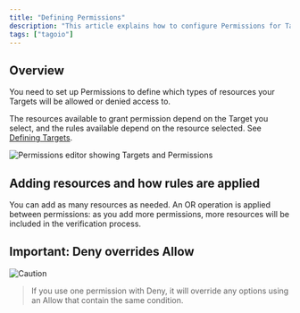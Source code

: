```yaml
---
title: "Defining Permissions"
description: "This article explains how to configure Permissions for Targets in TagoIO, what resources are available depending on the selected Target, and how permission rules are evaluated (including how Deny interacts with Allow)."
tags: ["tagoio"]
---
```

## Overview
You need to set up Permissions to define which types of resources your Targets will be allowed or denied access to.

The resources available to grant permission depend on the Target you select, and the rules available depend on the resource selected. See [Defining Targets](../defining-targets).

![Permissions editor showing Targets and Permissions](/docs_imagem/tagoio/defining-permissions-2.png)

## Adding resources and how rules are applied
You can add as many resources as needed. An OR operation is applied between permissions: as you add more permissions, more resources will be included in the verification process.

## Important: Deny overrides Allow
![Caution](https://static.zohocdn.com/zoho-desk-editor/static/images/caution.png)

> If you use one permission with Deny, it will override any options using an Allow that contain the same condition.